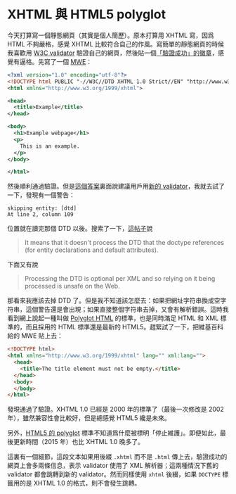 # XHTML 與 HTML5 polyglot

今天打算寫一個靜態網頁（其實是個人簡歷）。原本打算用 XHTML 寫，因爲 HTML 不夠嚴格，感覺 XHTML 比較符合自己的作風。寫簡單的靜態網頁的時候我喜歡用 [W3C validator](https://validator.w3.org/) 驗證自己的網頁，然後貼一個[「驗證成功」的徽章](https://www.w3.org/QA/Tools/Icons)，感覺有逼格。先寫了一個 [MWE](https://en.wikipedia.org/wiki/Minimal_Working_Example)：

```xml
<?xml version="1.0" encoding="utf-8"?>
<!DOCTYPE html PUBLIC "-//W3C//DTD XHTML 1.0 Strict//EN" "http://www.w3.org/TR/xhtml1/DTD/xhtml1-strict.dtd">
<html xmlns="http://www.w3.org/1999/xhtml">

<head>
  <title>Example</title>
</head>

<body>
  <h1>Example webpage</h1>
  <p>
    This is an example.
  </p>
</body>

</html>
```

然後順利通過驗證。但是[這個答案](http://stackoverflow.com/a/32675273 "Answer: W3C validator and HTTPS")裏面說建議用戶用[新的 validator](https://validator.w3.org/nu/)，我就去試了一下，發現有一個警告：

```text
skipping entity: [dtd]
At line 2, column 109
```

位置就在讀完那個 DTD 以後。搜索了一下，[這帖子](http://www.sitepoint.com/forums/showthread.php?p=3815275#post3815275 "W3C or Validome? Which one should I use?")說

> It means that it doesn't process the DTD that the doctype references (for entity declarations and default attributes).

下面又有說

> Processing the DTD is optional per XML and so relying on it being processed is unsafe on the Web.

那看來我應該去掉 DTD 了。但是我不知道該怎麼去：如果把網址字符串換成空字符串，這個警告還是會出現；如果直接整個字符串去掉，又會有解析錯誤。這時我看到網上說起一種叫做 [Polyglot HTML](https://en.wikipedia.org/wiki/Polyglot_markup) 的標準，也是同時滿足 HTML 和 XML 標準的，而且採用的 HTML 標準還是最新的 HTML5。趕緊試了一下，把維基百科給的 MWE 貼上去：

```html
<!DOCTYPE html>
<html xmlns="http://www.w3.org/1999/xhtml" lang="" xml:lang="">
  <head>
    <title>The title element must not be empty.</title>
  </head>
  <body>
  </body>
</html>
```

發現通過了驗證。XHTML 1.0 已經是 2000 年的標準了（最後一次修改是 2002 年），雖然兼容性會比較好，但是總感覺 HTML5 纔是未來。

另外，[HTML5 的 polyglot](https://www.w3.org/TR/html-polyglot/) 標準不知道爲什麼被標明「停止維護」。即便如此，最後更新時間（2015 年）也比 XHTML 1.0 晚多了。

這裏有一個細節，這段文本如果用後綴 `.xhtml` 而不是 `.html` 傳上去，驗證成功的網頁上會多兩條信息，表示 validator 使用了 XML 解析器；這兩種情況下舊的 validator 都會跳轉到新的 validator。然而同樣使用 `xhtml` 後綴，如果 `DOCTYPE` 標籤用的是 XHTML 1.0 的格式，則不會發生跳轉。

